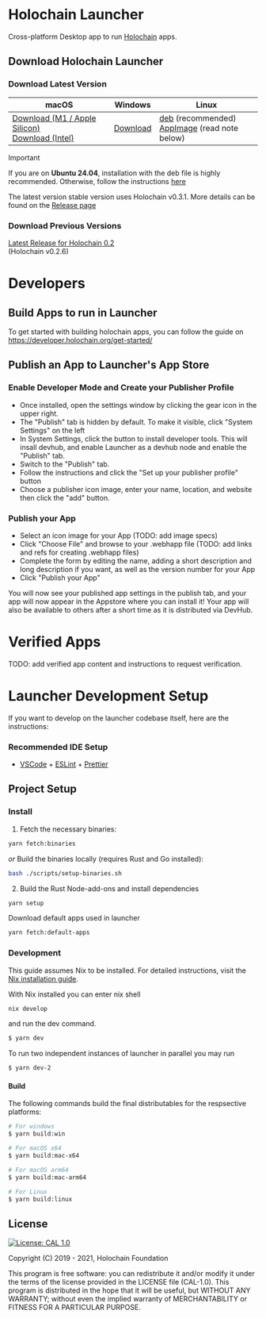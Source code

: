 # Holochain Launcher

Cross-platform Desktop app to run [Holochain](https://www.holochain.org) apps.

## Download Holochain Launcher

### Download Latest Version

| macOS | Windows | Linux |
| ----- | ------- | ----- |
| [Download (M1 / Apple Silicon)](https://github.com/holochain/launcher/releases/download/v0.300.1/holochain-launcher-0.3-0.300.1-arm64.dmg)<br> [Download (Intel)](https://github.com/holochain/launcher/releases/download/v0.300.1/holochain-launcher-0.3-0.300.1-x64.dmg) | [Download](https://github.com/holochain/launcher/releases/download/v0.300.1/holochain-launcher-0.3-0.300.1-setup.exe) | [deb](https://github.com/holochain/launcher/releases/download/v0.300.1/holochain-launcher-0.3_0.300.1_amd64.deb) (recommended) <br> [AppImage](https://github.com/holochain/launcher/releases/download/v0.300.1/holochain-launcher-0.3-0.300.1.AppImage) (read note below) |

> [!IMPORTANT]
> If you are on **Ubuntu 24.04**, installation with the deb file is highly recommended. Otherwise, follow the instructions [here](./docs/ubuntu-24.md)

The latest version stable version uses Holochain v0.3.1. More details can be found on the [Release page](https://github.com/holochain/launcher-electron/releases/tag/v0.300.1)



### Download Previous Versions

[Latest Release for Holochain 0.2](https://github.com/holochain/launcher/releases/tag/v0.11.5)<br>(Holochain v0.2.6)


# Developers

## Build Apps to run in Launcher

To get started with building holochain apps, you can follow the guide on https://developer.holochain.org/get-started/

## Publish an App to Launcher's App Store

### Enable Developer Mode and Create your Publisher Profile
- Once installed, open the settings window by clicking the gear icon in the upper right.
- The "Publish" tab is hidden by default.  To make it visible, click "System Settings" on the left
- In System Settings, click the button to install developer tools.  This will insall devhub, and enable Launcher as a devhub node and enable the "Publish" tab.
- Switch to the "Publish" tab.
- Follow the instructions and click the "Set up your publisher profile" button
- Choose a publisher icon image, enter your name, location, and website then click the "add" button.

### Publish your App
- Select an icon image for your App (TODO: add image specs)
- Click "Choose File" and browse to your .webhapp file (TODO: add links and refs for creating .webhapp files)
- Complete the form by editing the name, adding a short description and long description if you want, as well as the version number for your App
- Click "Publish your App"

You will now see your published app settings in the publish tab, and your app will now appear in the Appstore where you can install it!  Your app will also be available to others after a short time as it is distributed via DevHub.

# Verified Apps
TODO: add verified app content and instructions to request verification.

# Launcher Development Setup

If you want to develop on the launcher codebase itself, here are the instructions:

### Recommended IDE Setup

- [VSCode](https://code.visualstudio.com/) + [ESLint](https://marketplace.visualstudio.com/items?itemName=dbaeumer.vscode-eslint) + [Prettier](https://marketplace.visualstudio.com/items?itemName=esbenp.prettier-vscode)

## Project Setup

### Install

1. Fetch the necessary binaries:

```bash
yarn fetch:binaries
```

*or* Build the binaries locally (requires Rust and Go installed):

```bash
bash ./scripts/setup-binaries.sh
```


2. Build the Rust Node-add-ons and install dependencies

```bash
yarn setup
```

Download default apps used in launcher

```bash
yarn fetch:default-apps
```

### Development

This guide assumes Nix to be installed. For detailed instructions, visit the [Nix installation guide](https://nixos.org/manual/nix/stable/#chap-installation).

With Nix installed you can enter nix shell

```bash
nix develop
```

and run the dev command.

```bash
$ yarn dev
```

To run two independent instances of launcher in parallel you may run

```bash
$ yarn dev-2
```

#### Build

The following commands build the final distributables for the respsective platforms:

```bash
# For windows
$ yarn build:win

# For macOS x64
$ yarn build:mac-x64

# For macOS arm64
$ yarn build:mac-arm64

# For Linux
$ yarn build:linux
```

## License

[![License: CAL 1.0](https://img.shields.io/badge/License-CAL%201.0-blue.svg)](https://github.com/holochain/cryptographic-autonomy-license)

Copyright (C) 2019 - 2021, Holochain Foundation

This program is free software: you can redistribute it and/or modify it under the terms of the license
provided in the LICENSE file (CAL-1.0). This program is distributed in the hope that it will be useful,
but WITHOUT ANY WARRANTY; without even the implied warranty of MERCHANTABILITY or FITNESS FOR A PARTICULAR
PURPOSE.

